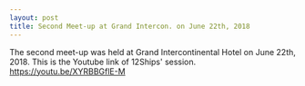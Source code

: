 ```yaml
---
layout: post
title: Second Meet-up at Grand Intercon. on June 22th, 2018
---
```

The second meet-up was held at Grand Intercontinental Hotel on June 22th, 2018.
This is the Youtube link of 12Ships' session.
https://youtu.be/XYRBBGflE-M
